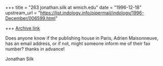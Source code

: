 +++
title = "263 jonathan.silk at wmich.edu"
date = "1996-12-18"
upstream_url = "https://list.indology.info/pipermail/indology/1996-December/006599.html"

+++
[Archive link](https://list.indology.info/pipermail/indology/1996-December/006599.html)

Does anyone know if the publishing house in Paris, Adrien Maisonneuve, has an
email address, or if not, might someone inform me of their fax number? 
thanks in advance!

Jonathan Silk




